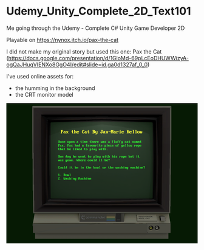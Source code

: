 # Udemy_Unity_Complete_2D_Text101
Me going through the Udemy - Complete C# Unity Game Developer 2D

Playable on https://nynox.itch.io/pax-the-cat

I did not make my original story but used this one: Pax the Cat (https://docs.google.com/presentation/d/1GloMd-69pLcEoDHUWWizyA-ogQaJHuqVIENXo8GgO4I/edit#slide=id.ga0d1327af_0_0)

I've used online assets for:
- the humming in the background
- the CRT monitor model

![alt text](/Assets/Images/Text101.png)
